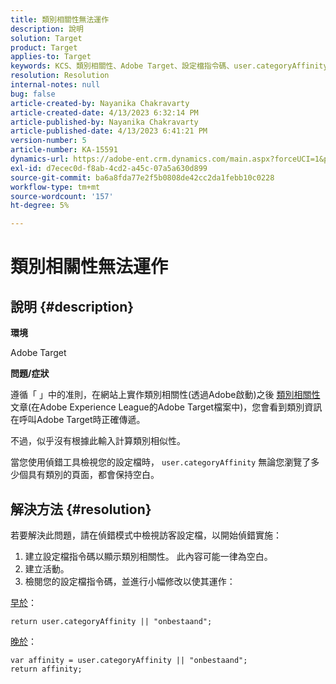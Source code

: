 ```yaml
---
title: 類別相關性無法運作
description: 說明
solution: Target
product: Target
applies-to: Target
keywords: KCS、類別相關性、Adobe Target、設定檔指令碼、user.categoryAffinity
resolution: Resolution
internal-notes: null
bug: false
article-created-by: Nayanika Chakravarty
article-created-date: 4/13/2023 6:32:14 PM
article-published-by: Nayanika Chakravarty
article-published-date: 4/13/2023 6:41:21 PM
version-number: 5
article-number: KA-15591
dynamics-url: https://adobe-ent.crm.dynamics.com/main.aspx?forceUCI=1&pagetype=entityrecord&etn=knowledgearticle&id=adf3bd7f-29da-ed11-a7c7-6045bd0067ea
exl-id: d7ecec0d-f8ab-4cd2-a45c-07a5a630d899
source-git-commit: ba6a8fda77e2f5b0808de42cc2da1febb10c0228
workflow-type: tm+mt
source-wordcount: '157'
ht-degree: 5%

---
```


# 類別相關性無法運作

## 說明 {#description}


<b>環境</b>

Adobe Target

<b>問題/症狀</b>

遵循「 」中的准則，在網站上實作類別相關性(透過Adobe啟動)之後 [類別相關性](https://experienceleague.adobe.com/docs/target/using/audiences/visitor-profiles/category-affinity.html?lang=en) 文章(在Adobe Experience League的Adobe Target檔案中)，您會看到類別資訊在呼叫Adobe Target時正確傳遞。

不過，似乎沒有根據此輸入計算類別相似性。

當您使用偵錯工具檢視您的設定檔時， `user.categoryAffinity` 無論您瀏覽了多少個具有類別的頁面，都會保持空白。


## 解決方法 {#resolution}


若要解決此問題，請在偵錯模式中檢視訪客設定檔，以開始偵錯實施：

1. 建立設定檔指令碼以顯示類別相關性。 此內容可能一律為空白。
2. 建立活動。
3. 檢閱您的設定檔指令碼，並進行小幅修改以使其運作：


<u>早於</u>：


```
return user.categoryAffinity || "onbestaand";
```


<u>晚於</u>：


```
var affinity = user.categoryAffinity || "onbestaand";
return affinity;
```
